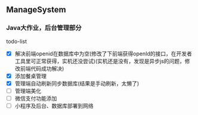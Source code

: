 ## ManageSystem
### Java大作业，后台管理部分
 todo-list
- [x] 解决前端openid在数据库中为空(修改了下前端获得openId的接口，在开发者工具里可正常获得，实机还没尝试)(实机还是没有，发现是异步js的问题，修改前端代码成功解决)
- [x] 添加餐桌管理
- [x] 管理端自动刷新同步数据库(结果是手动刷新，太懒了)
- [ ] 管理端美化
- [ ] 微信支付功能添加
- [ ] 小程序及后台、数据库部署到网络
